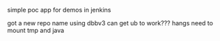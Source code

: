simple poc app for demos in jenkins 

got a new repo name 
using dbbv3 
can get ub to work???
hangs 
need to mount tmp and java 
